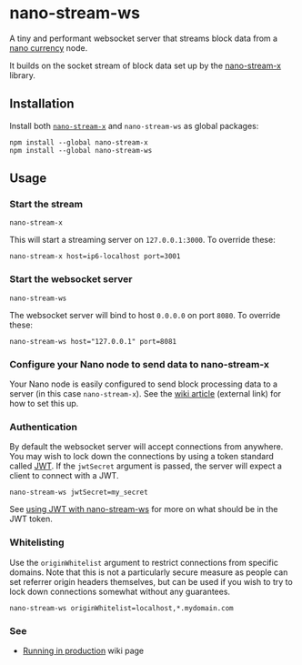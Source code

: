 
# nano-stream-ws

A tiny and performant websocket server that streams block data from a [nano currency](https://nano.org/) node.

It builds on the socket stream of block data set up by the [nano-stream-x](https://github.com/lukes/nano-stream-x) library.

## Installation

Install both [`nano-stream-x`](https://github.com/lukes/nano-stream-x) and `nano-stream-ws` as global packages:

    npm install --global nano-stream-x
    npm install --global nano-stream-ws

## Usage

### Start the stream

    nano-stream-x

This will start a streaming server on `127.0.0.1:3000`. To override these:

    nano-stream-x host=ip6-localhost port=3001

### Start the websocket server

    nano-stream-ws

The websocket server will bind to host `0.0.0.0` on port `8080`. To override these:

    nano-stream-ws host="127.0.0.1" port=8081

### Configure your Nano node to send data to nano-stream-x

Your Nano node is easily configured to send block processing data to a server (in this case `nano-stream-x`). See the [wiki article](https://github.com/lukes/nano-stream-x/wiki/Configure-your-Nano-node-to-send-data-to-the-nano-stream-x) (external link) for how to set this up.

### Authentication

By default the websocket server will accept connections from anywhere. You may wish to lock down the connections by using a token standard called [JWT](https://jwt.io/introduction/). If the `jwtSecret` argument is passed, the server will expect a client to connect with a JWT.

    nano-stream-ws jwtSecret=my_secret

See [using JWT with nano-stream-ws](https://github.com/lukes/nano-stream-ws/wiki/Authenticating-with-JSON-Web-Tokens-(JWT)) for more on what should be in the JWT token.

### Whitelisting

Use the `originWhitelist` argument to restrict connections from specific domains. Note that this is not a particularly secure measure as people can set referrer origin headers themselves, but can be used if you wish to try to lock down connections somewhat without any guarantees.

    nano-stream-ws originWhitelist=localhost,*.mydomain.com

### See

* [Running in production](https://github.com/lukes/nano-stream-ws/wiki/Running-in-production) wiki page

